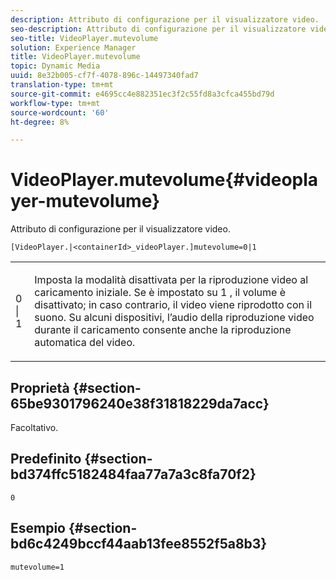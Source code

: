 ```yaml
---
description: Attributo di configurazione per il visualizzatore video.
seo-description: Attributo di configurazione per il visualizzatore video.
seo-title: VideoPlayer.mutevolume
solution: Experience Manager
title: VideoPlayer.mutevolume
topic: Dynamic Media
uuid: 8e32b005-cf7f-4078-896c-14497340fad7
translation-type: tm+mt
source-git-commit: e4695cc4e882351ec3f2c55fd8a3cfca455bd79d
workflow-type: tm+mt
source-wordcount: '60'
ht-degree: 8%

---
```



# VideoPlayer.mutevolume{#videoplayer-mutevolume}

Attributo di configurazione per il visualizzatore video.

`[VideoPlayer.|<containerId>_videoPlayer.]mutevolume=0|1`

<table id="table_2A4F898BBF88417DB0834B7F78637F5D"> 
 <tbody> 
  <tr> 
   <td colname="col1"> <p> <span class="codeph"> 0 | 1 </span> </p> </td> 
   <td colname="col2"> <p> Imposta la modalità disattivata per la riproduzione video al caricamento iniziale. Se è impostato su <span class="codeph"> 1 </span>, il volume è disattivato; in caso contrario, il video viene riprodotto con il suono. Su alcuni dispositivi, l’audio della riproduzione video durante il caricamento consente anche la riproduzione automatica del video. </p> </td> 
  </tr> 
 </tbody> 
</table>

## Proprietà {#section-65be9301796240e38f31818229da7acc}

Facoltativo.

## Predefinito {#section-bd374ffc5182484faa77a7a3c8fa70f2}

`0`

## Esempio {#section-bd6c4249bccf44aab13fee8552f5a8b3}

`mutevolume=1`
